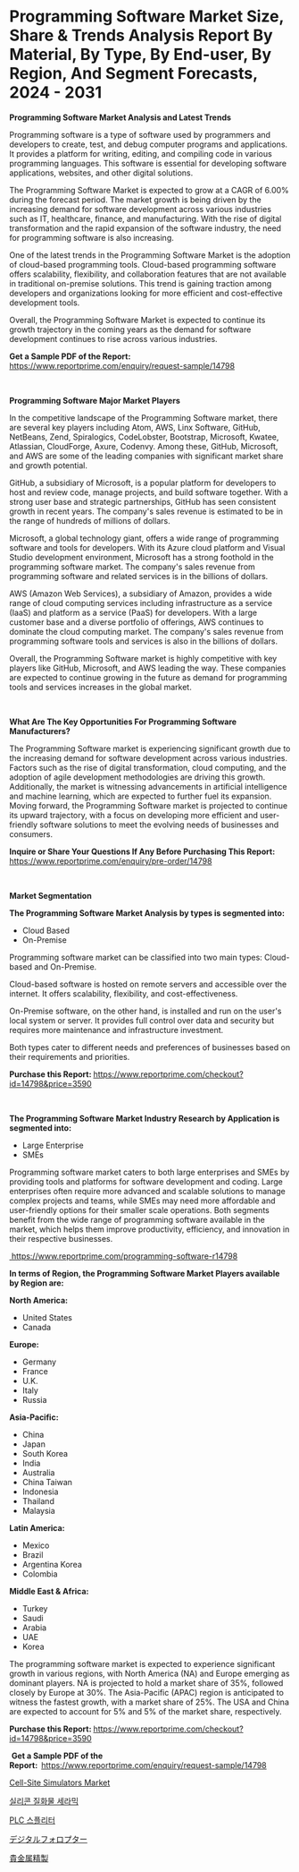 <p><h1>Programming Software Market Size, Share & Trends Analysis Report By Material, By Type, By End-user, By Region, And Segment Forecasts, 2024 - 2031</h1></p><p><strong>Programming Software Market Analysis and Latest Trends</strong></p>
<p><p>Programming software is a type of software used by programmers and developers to create, test, and debug computer programs and applications. It provides a platform for writing, editing, and compiling code in various programming languages. This software is essential for developing software applications, websites, and other digital solutions.</p><p>The Programming Software Market is expected to grow at a CAGR of 6.00% during the forecast period. The market growth is being driven by the increasing demand for software development across various industries such as IT, healthcare, finance, and manufacturing. With the rise of digital transformation and the rapid expansion of the software industry, the need for programming software is also increasing.</p><p>One of the latest trends in the Programming Software Market is the adoption of cloud-based programming tools. Cloud-based programming software offers scalability, flexibility, and collaboration features that are not available in traditional on-premise solutions. This trend is gaining traction among developers and organizations looking for more efficient and cost-effective development tools.</p><p>Overall, the Programming Software Market is expected to continue its growth trajectory in the coming years as the demand for software development continues to rise across various industries.</p></p>
<p><strong>Get a Sample PDF of the Report:&nbsp;</strong> <a href="https://www.reportprime.com/enquiry/request-sample/14798">https://www.reportprime.com/enquiry/request-sample/14798</a></p>
<p>&nbsp;</p>
<p><strong>Programming Software Major Market Players</strong></p>
<p><p>In the competitive landscape of the Programming Software market, there are several key players including Atom, AWS, Linx Software, GitHub, NetBeans, Zend, Spiralogics, CodeLobster, Bootstrap, Microsoft, Kwatee, Atlassian, CloudForge, Axure, Codenvy. Among these, GitHub, Microsoft, and AWS are some of the leading companies with significant market share and growth potential.</p><p>GitHub, a subsidiary of Microsoft, is a popular platform for developers to host and review code, manage projects, and build software together. With a strong user base and strategic partnerships, GitHub has seen consistent growth in recent years. The company's sales revenue is estimated to be in the range of hundreds of millions of dollars.</p><p>Microsoft, a global technology giant, offers a wide range of programming software and tools for developers. With its Azure cloud platform and Visual Studio development environment, Microsoft has a strong foothold in the programming software market. The company's sales revenue from programming software and related services is in the billions of dollars.</p><p>AWS (Amazon Web Services), a subsidiary of Amazon, provides a wide range of cloud computing services including infrastructure as a service (IaaS) and platform as a service (PaaS) for developers. With a large customer base and a diverse portfolio of offerings, AWS continues to dominate the cloud computing market. The company's sales revenue from programming software tools and services is also in the billions of dollars.</p><p>Overall, the Programming Software market is highly competitive with key players like GitHub, Microsoft, and AWS leading the way. These companies are expected to continue growing in the future as demand for programming tools and services increases in the global market.</p></p>
<p>&nbsp;</p>
<p><strong>What Are The Key Opportunities For Programming Software Manufacturers?</strong></p>
<p><p>The Programming Software market is experiencing significant growth due to the increasing demand for software development across various industries. Factors such as the rise of digital transformation, cloud computing, and the adoption of agile development methodologies are driving this growth. Additionally, the market is witnessing advancements in artificial intelligence and machine learning, which are expected to further fuel its expansion. Moving forward, the Programming Software market is projected to continue its upward trajectory, with a focus on developing more efficient and user-friendly software solutions to meet the evolving needs of businesses and consumers.</p></p>
<p><strong>Inquire or Share Your Questions If Any Before Purchasing This Report:</strong> <a href="https://www.reportprime.com/enquiry/pre-order/14798">https://www.reportprime.com/enquiry/pre-order/14798</a></p>
<p>&nbsp;</p>
<p><strong>Market Segmentation</strong></p>
<p><strong>The Programming Software Market Analysis by types is segmented into:</strong></p>
<p><ul><li>Cloud Based</li><li>On-Premise</li></ul></p>
<p><p>Programming software market can be classified into two main types: Cloud-based and On-Premise.</p><p>Cloud-based software is hosted on remote servers and accessible over the internet. It offers scalability, flexibility, and cost-effectiveness.</p><p>On-Premise software, on the other hand, is installed and run on the user's local system or server. It provides full control over data and security but requires more maintenance and infrastructure investment.</p><p>Both types cater to different needs and preferences of businesses based on their requirements and priorities.</p></p>
<p><strong>Purchase this Report:&nbsp;</strong><a href="https://www.reportprime.com/checkout?id=14798&price=3590">https://www.reportprime.com/checkout?id=14798&price=3590</a></p>
<p>&nbsp;</p>
<p><strong>The Programming Software Market Industry Research by Application is segmented into:</strong></p>
<p><ul><li>Large Enterprise</li><li>SMEs</li></ul></p>
<p><p>Programming software market caters to both large enterprises and SMEs by providing tools and platforms for software development and coding. Large enterprises often require more advanced and scalable solutions to manage complex projects and teams, while SMEs may need more affordable and user-friendly options for their smaller scale operations. Both segments benefit from the wide range of programming software available in the market, which helps them improve productivity, efficiency, and innovation in their respective businesses.</p></p>
<p><a href="https://www.reportprime.com/programming-software-r14798">&nbsp;https://www.reportprime.com/programming-software-r14798</a></p>
<p><strong>In terms of Region, the Programming Software Market Players available by Region are:</strong></p>
<p>
    <p> <strong> North America: </strong>
        <ul>
            <li>United States</li>
            <li>Canada</li>
        </ul>
        </p> 
    <p> <strong> Europe: </strong>
        <ul>
            <li>Germany</li>
            <li>France</li>
            <li>U.K.</li>
            <li>Italy</li>
            <li>Russia</li>
        </ul>
        </p> 
    <p> <strong> Asia-Pacific: </strong>
        <ul>
            <li>China</li>
            <li>Japan</li>
            <li>South Korea</li>
            <li>India</li>
            <li>Australia</li>
            <li>China Taiwan</li>
            <li>Indonesia</li>
            <li>Thailand</li>
            <li>Malaysia</li>
        </ul>
        </p> 
    <p> <strong> Latin America: </strong>
        <ul>
            <li>Mexico</li>
            <li>Brazil</li>
            <li>Argentina Korea</li>
            <li>Colombia</li>
        </ul>
        </p> 
    <p> <strong> Middle East & Africa: </strong>
        <ul>
            <li>Turkey</li>
            <li>Saudi</li>
            <li>Arabia</li>
            <li>UAE</li>
            <li>Korea</li>
        </ul>
    </p>
    </p>
<p><p>The programming software market is expected to experience significant growth in various regions, with North America (NA) and Europe emerging as dominant players. NA is projected to hold a market share of 35%, followed closely by Europe at 30%. The Asia-Pacific (APAC) region is anticipated to witness the fastest growth, with a market share of 25%. The USA and China are expected to account for 5% and 5% of the market share, respectively.</p></p>
<p><strong>Purchase this Report: </strong><a href="https://www.reportprime.com/checkout?id=14798&price=3590">https://www.reportprime.com/checkout?id=14798&price=3590</a></p>
<p>&nbsp;<strong>Get a Sample PDF of the Report:&nbsp;&nbsp;</strong><a href="https://www.reportprime.com/enquiry/request-sample/14798">https://www.reportprime.com/enquiry/request-sample/14798</a></p>
<p><strong></strong></p>
<p><p><a href="https://medium.com/@abdulkoss1914/global-cell-site-simulators-market-share-and-growth-opportunities-and-market-size-growing-with-a-201ea2d0f433">Cell-Site Simulators Market</a></p><p><a href="https://medium.com/@xiomaraborjasd54/2024%EB%85%84%EB%B6%80%ED%84%B0-2031%EB%85%84%EA%B9%8C%EC%A7%80%EC%9D%98-%EC%8B%A4%EB%A6%AC%EC%BD%98-%EC%A7%88%ED%99%94%EB%AC%BC-%EC%84%B8%EB%9D%BC%EB%AF%B9-%EC%8B%9C%EC%9E%A5-%EC%84%B1%EC%9E%A5-%EC%A0%84%EB%A7%9D-%EB%B0%8F-%EC%8B%9C%EC%9E%A5-%EB%8F%99%ED%96%A5-%EB%B6%84%EC%84%9D%EC%9D%84-%ED%86%B5%ED%95%B4-%EC%A0%84%EC%B2%B4%EC%A0%81%EC%9D%B8-14-5-6c911b57c37c">실리콘 질화물 세라믹</a></p><p><a href="https://medium.com/@jewelmohr02/plc-%EB%B6%84%ED%95%A0%EA%B8%B0-%EC%8B%9C%EC%9E%A5-%EC%97%AD%ED%95%99-%ED%83%90%EC%83%89-%EA%B8%80%EB%A1%9C%EB%B2%8C-%ED%8A%B8%EB%A0%8C%EB%93%9C%EC%99%80-%EB%AF%B8%EB%9E%98-%EC%84%B1%EC%9E%A5-%EC%A0%84%EB%A7%9D-2024-2031-%EC%9D%84-171-%ED%8E%98%EC%9D%B4%EC%A7%80%EC%97%90%EC%84%9C-%EB%8B%A4%EB%A3%A8%EC%97%88%EC%8A%B5%EB%8B%88%EB%8B%A4-c09428c3e97c">PLC 스플리터</a></p><p><a href="https://medium.com/@wrandallmelody24/%E3%83%87%E3%82%B8%E3%82%BF%E3%83%AB%E3%83%95%E3%82%A9%E3%83%AD%E3%83%97%E3%82%BF%E3%83%BC%E5%B8%82%E5%A0%B4%E3%81%AE%E8%A6%8F%E6%A8%A1-%E5%B8%82%E5%A0%B4%E3%82%BB%E3%82%B0%E3%83%A1%E3%83%B3%E3%83%86%E3%83%BC%E3%82%B7%E3%83%A7%E3%83%B3-%E5%B8%82%E5%A0%B4%E5%8B%95%E5%90%91-%E6%88%90%E9%95%B7%E5%88%86%E6%9E%90%E4%BA%88%E6%B8%AC2031%E5%B9%B4%E3%81%BE%E3%81%A7-4cce13932e48">デジタルフォロプター</a></p><p><a href="https://medium.com/@wrandallmelody24/%E6%AC%A1%E3%81%AE%E6%96%87%E7%AB%A0%E3%82%92%E6%97%A5%E6%9C%AC%E8%AA%9E%E3%81%AB%E7%BF%BB%E8%A8%B3%E3%81%97%E3%81%A6%E3%81%8F%E3%81%A0%E3%81%95%E3%81%84-%E5%9C%B0%E5%9F%9F-%E8%A3%BD%E5%93%81-%E3%82%A8%E3%83%B3%E3%83%89%E3%83%A6%E3%83%BC%E3%82%BA%E5%88%A5%E3%81%AB%E5%88%86%E6%9E%90%E3%81%97%E3%81%9F-%E3%82%B0%E3%83%AD%E3%83%BC%E3%83%90%E3%83%AB%E8%B2%B4%E9%87%91%E5%B1%9E%E3%83%AA%E3%83%95%E3%82%A1%E3%82%A4%E3%83%8B%E3%83%B3%E3%82%B0%E5%B8%82%E5%A0%B4%E3%81%AE%E7%8A%B6%E6%B3%81-2024%E5%B9%B4-2031%E5%B9%B4-%E3%81%A8%E4%BA%88%E6%B8%AC-ea7f8c2faac8">貴金属精製</a></p></p>